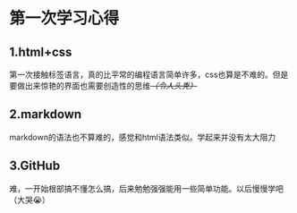 # 第一次学习心得

## 1.html+css

第一次接触标签语言，真的比平常的编程语言简单许多，css也算是不难的。但是要做出来惊艳的界面也需要创造性的思维~~*（令人头秃）*~~

## 2.markdown 

markdown的语法也不算难的，感觉和html语法类似。学起来并没有太大阻力

## 3.GitHub

难，一开始根部搞不懂怎么搞，后来勉勉强强能用一些简单功能。以后慢慢学吧（大哭😭）

